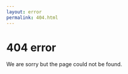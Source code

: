 ```yaml
---
layout: error
permalink: 404.html
---
```


# 404 error

We are sorry but the page could not be found.
